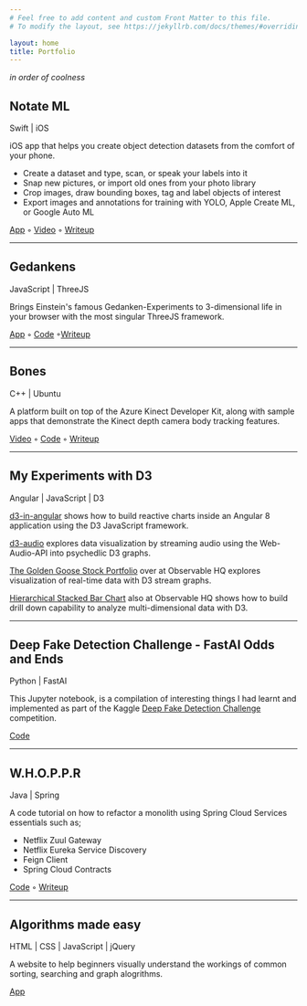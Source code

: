 ```yaml
---
# Feel free to add content and custom Front Matter to this file.
# To modify the layout, see https://jekyllrb.com/docs/themes/#overriding-theme-defaults

layout: home
title: Portfolio
---
```


*in order of coolness*

## Notate ML
Swift &#124; iOS

iOS app that helps you create object detection datasets from the comfort of your phone.

- Create a dataset and type, scan, or speak your labels into it
- Snap new pictures, or import old ones from your photo library
- Crop images, draw bounding boxes, tag and label objects of interest
- Export images and annotations for training with YOLO, Apple Create ML, or Google Auto ML


[App](https://apps.apple.com/us/app/notate-ml/id1605408700)  &#9702; [Video](https://youtu.be/gDqPt3V2-qo) &#9702; [Writeup](https://medium.com/@marvinpdroid/introducing-notate-ml-8de9b68715f4) 

---

## Gedankens
JavaScript  &#124; ThreeJS 

Brings Einstein's famous Gedanken-Experiments to 3-dimensional life in your browser with the most singular ThreeJS framework. 

[App](mpdroid.github.io/gedankens) &#9702; [Code](https://github.com/mpdroid/gedankens) &#9702;[Writeup](https://marvinpdroid.medium.com/special-relativity-with-threejs-657a3552d886) 

---

## Bones
C++  &#124; Ubuntu

A platform built on top of the Azure Kinect Developer Kit, along with sample apps that demonstrate the Kinect depth camera body tracking features.

[Video](https://www.youtube.com/watch?v=JbQFNzRO1x0) &#9702; [Code](https://github.com/mpdroid/bones) &#9702; [Writeup](https://marvinpdroid.medium.com/thing-finding-with-kinect-dk-b50470044c56) 

---

## My Experiments with D3
Angular  &#124; JavaScript &#124; D3

[d3-in-angular](https://github.com/d3-in-angular/) shows how to build reactive charts inside an Angular 8 application using the D3 JavaScript framework.

[d3-audio](https://github.com/d3-audio/) explores data visualization by streaming audio using the Web-Audio-API into psychedlic D3 graphs.

[The Golden Goose Stock Portfolio](https://observablehq.com/@mpdroid/the-golden-goose-stock-portfolio) over at Observable HQ explores visualization of real-time data with D3 stream graphs.

[Hierarchical Stacked Bar Chart](https://observablehq.com/@mpdroid/hierarchical-stacked-bar-chart) also at Observable HQ shows how to build drill down capability to analyze multi-dimensional data with D3.
  
---

## Deep Fake Detection Challenge - FastAI Odds and Ends
Python | FastAI

This Jupyter notebook, is a compilation of interesting things I had learnt and implemented as part of the Kaggle [Deep Fake Detection Challenge](https://www.kaggle.com/c/deepfake-detection-challenge) competition.

[Code](https://www.kaggle.com/mpdroid/dfdc-fastai-odds-and-ends)

---

## W.H.O.P.P.R
Java  &#124; Spring

A code tutorial on how to refactor a monolith using Spring Cloud Services essentials such as;
- Netflix Zuul Gateway
- Netflix Eureka Service Discovery
- Feign Client
- Spring Cloud Contracts

[Code](https://github.com/mpdroid/whoppr) &#9702; [Writeup](https://medium.com/p/1ac7a0803db7/edit) 

---

## Algorithms made easy
HTML | CSS | JavaScript | jQuery

A website to help beginners visually understand the workings of common sorting, searching and graph alogrithms.

[App](https://www.lemmaplay.com)